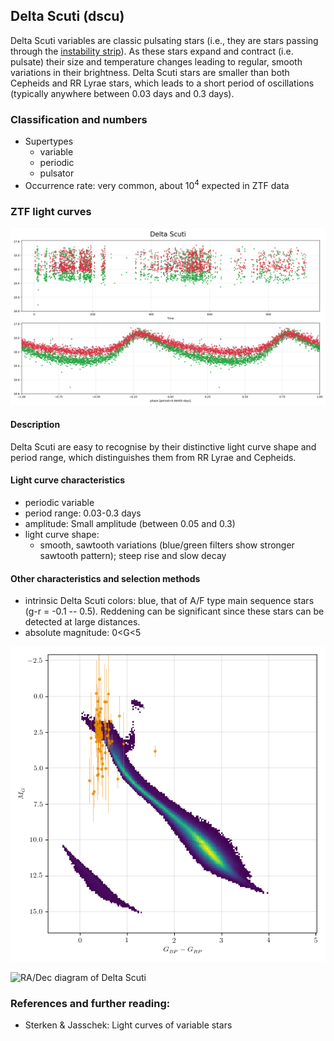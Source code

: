 ## Delta Scuti (dscu)
Delta Scuti variables are classic pulsating stars (i.e., they are stars passing through the [instability strip](https://en.wikipedia.org/wiki/Instability_strip)). As these stars expand and contract (i.e. pulsate) their size and temperature changes leading to regular, smooth variations in their brightness. Delta Scuti stars are smaller than both Cepheids and RR Lyrae stars, which leads to a short period of oscillations (typically anywhere between 0.03 days and 0.3 days).

### Classification and numbers
- Supertypes
  - variable
  - periodic
  - pulsator
- Occurrence rate: very common, about 10<sup>4</sup> expected in ZTF data


### ZTF light curves
![ZTF delta_scuti](data/delta_scuti.png)

#### Description
Delta Scuti are easy to recognise by their distinctive light curve shape and period range, which distinguishes them from RR Lyrae and Cepheids.

#### Light curve characteristics
- periodic variable
- period range: 0.03-0.3 days
- amplitude: Small amplitude (between 0.05 and 0.3)
- light curve shape:
    - smooth, sawtooth variations (blue/green filters show stronger sawtooth pattern); steep rise and slow decay

#### Other characteristics and selection methods
- intrinsic Delta Scuti colors: blue, that of A/F type main sequence stars (g-r = -0.1 -- 0.5).
  Reddening can be significant since these stars can be detected at large distances.
- absolute magnitude: 0<G<5

![HR diagram of Delta Scuti](data/hr__delta_scuti.png)

![RA/Dec diagram of Delta Scuti](data/radec__delta_scuti.png)

### References and further reading:
- Sterken & Jasschek: Light curves of variable stars
